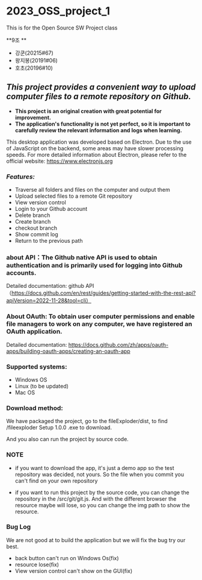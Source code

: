 # 2023_OSS_project_1
This is for the Open Source SW Project class

**9조 **

- 강쿤(20215#67)
- 왕지봉(20191#06)
- 호초(20196#10)



## ***This project provides a convenient way to upload computer files to a remote repository on Github.***

- **This project is an original creation with great potential for improvement.**
- **The application's functionality is not yet perfect, so it is important to carefully review the relevant information and logs when learning.**

This desktop application was developed based on Electron. Due to the use of JavaScript on the backend, some areas may have slower processing speeds. For more detailed information about Electron, please refer to the official website: https://www.electronjs.org

### *Features:*

- Traverse all folders and files on the computer and output them
- Upload selected files to a remote Git repository
- View version control
- Login to your Github account
- Delete branch
- Create branch
- checkout branch
- Show commit log
- Return to the previous path

### about API：The Github native API is used to obtain authentication and is primarily used for logging into Github accounts.
Detailed documentation: github API（https://docs.github.com/en/rest/guides/getting-started-with-the-rest-api?apiVersion=2022-11-28&tool=cli）

### About OAuth: To obtain user computer permissions and enable file managers to work on any computer, we have registered an OAuth application.
Detailed documentation: https://docs.github.com/zh/apps/oauth-apps/building-oauth-apps/creating-an-oauth-app

### Supported systems: 
- Windows OS 
- Linux (to be updated)
- Mac OS 

### Download method: 
We have packaged the project, go to the fileExploder/dist, to find /fileexploder Setup 1.0.0 .exe to download.

And you also can run the project by source code.


### NOTE ###

- if you want to download the app, it's just a demo app so the test repository was decided, not yours. So the file when you commit you can't find on your own repository

- if you want to run this project by the source code, you can change the repository in the /src/git/git.js. And with the different browser the resource maybe will lose, so you can change the img path to show the resource.


### Bug Log ###

We are not good at to build the application but we will fix the bug try our best.

- back button can't run on Windows Os(fix)
- resource lose(fix)
- View version control can't show on the GUI(fix)







